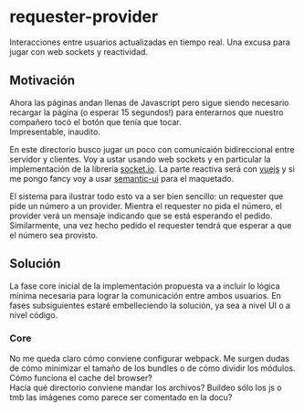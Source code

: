 # requester-provider

Interacciones entre usuarios actualizadas en tiempo real.
Una excusa para jugar con web sockets y reactividad.

## Motivación

Ahora las páginas andan llenas de Javascript pero sigue siendo necesario
recargar la página (o esperar 15 segundos!) para enterarnos que nuestro
compañero tocó el botón que tenía que tocar.  
Impresentable, inaudito.

En este directorio busco jugar un poco con comunicaión bidireccional entre
servidor y clientes.
Voy a ustar usando web sockets y en particular la implementación de la librería
[socket.io](https://socket.io/).
La parte reactiva será con [vuejs](https://vuejs.org/) y si me pongo fancy voy a
usar [semantic-ui](https://semantic-ui.com/) para el maquetado.

El sistema para ilustrar todo esto va a ser bien sencillo: un requester que pide
un número a un provider.
Mientra el requester no pida el número, el provider verá un mensaje indicando
que se está esperando el pedido.
Similarmente, una vez hecho pedido el requester tendrá que esperar a que el
número sea provisto.

## Solución

La fase core inicial de la implementación propuesta va a incluir lo lógica
mínima necesaria para lograr la comunicación entre ambos usuarios.
En fases subsiguientes estaré embelleciendo la solución, ya sea a nivel UI o a
nivel código.

### Core

No me queda claro cómo conviene configurar webpack.
Me surgen dudas de cómo minimizar el tamaño de los bundles o de cómo dividir
los módulos.
Cómo funciona el cache del browser?  
Hacía qué directorio conviene mandar los archivos?
Buildeo sólo los js o tmb las imágenes como parece ser comentado en la docu?
